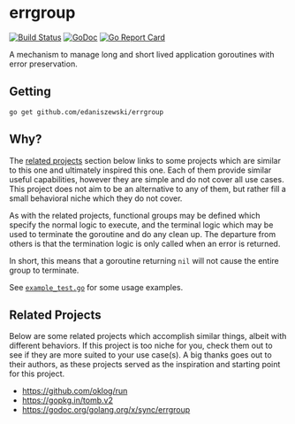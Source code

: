 # errgroup

[![Build Status](https://travis-ci.org/edaniszewski/errgroup.svg?branch=master)](https://travis-ci.org/edaniszewski/errgroup)
[![GoDoc](https://godoc.org/github.com/edaniszewski/errgroup?status.svg)](https://godoc.org/github.com/edaniszewski/errgroup)
[![Go Report Card](https://goreportcard.com/badge/github.com/edaniszewski/errgroup)](https://goreportcard.com/report/github.com/edaniszewski/errgroup) 

A mechanism to manage long and short lived application goroutines with error preservation.

## Getting

```
go get github.com/edaniszewski/errgroup
```

## Why?

The [related projects](#related-projects) section below links to some projects which are similar
to this one and ultimately inspired this one. Each of them provide similar useful capabilities,
however they are simple and do not cover all use cases. This project does not aim to be an alternative
to any of them, but rather fill a small behavioral niche which they do not cover.

As with the related projects, functional groups may be defined which specify the normal logic to
execute, and the terminal logic which may be used to terminate the goroutine and do any clean up.
The departure from others is that the termination logic is only called when an error is returned.

In short, this means that a goroutine returning `nil` will not cause the entire group to terminate.

See [`example_test.go`](example_test.go) for some usage examples.

## Related Projects

Below are some related projects which accomplish similar things, albeit with different behaviors.
If this project is too niche for you, check them out to see if they are more suited to your use
case(s). A big thanks goes out to their authors, as these projects served as the inspiration and
starting point for this project.

- https://github.com/oklog/run
- https://gopkg.in/tomb.v2
- https://godoc.org/golang.org/x/sync/errgroup
